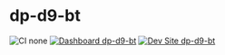 # dp-d9-bt

![CI none](https://img.shields.io/badge/ci-none-orange.svg)
[![Dashboard dp-d9-bt](https://img.shields.io/badge/dashboard-dp_d9_bt-yellow.svg)](https://dashboard.pantheon.io/sites/32301664-5d7e-424d-83d7-2b5e1af745a2#dev/code)
[![Dev Site dp-d9-bt](https://img.shields.io/badge/site-dp_d9_bt-blue.svg)](http://dev-dp-d9-bt.pantheonsite.io/)